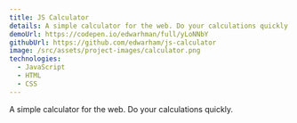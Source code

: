 ```yaml
---
title: JS Calculator
details: A simple calculator for the web. Do your calculations quickly.
demoUrl: https://codepen.io/edwarhman/full/yLoNNbY
githubUrl: https://github.com/edwarham/js-calculator
image: /src/assets/project-images/calculator.png
technologies:
  - JavaScript
  - HTML
  - CSS
---
```

A simple calculator for the web. Do your calculations quickly.